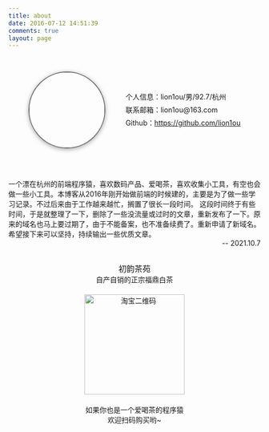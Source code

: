```yaml
---
title: about
date: 2016-07-12 14:51:39
comments: true
layout: page
---
```

<style type="text/css">
#bio {
    line-height: 16px;
    width: 100%;
    padding: 30px 20px;
}

#bio .avatar {
    text-align: center;
}

#bio .avatar img {
    height: 150px;
    width: 150px;
    border: 2px solid #777;
    border-radius: 150px;
    box-shadow: 0 2px 8px #aaa;
    padding: 0;
}

#bio .avatar .name {
    margin: 20px 0 0;
    font-size: 20px;
    font-weight: 700
}

#bio .avatar .motto {
    margin: 10px 0;
    font-size: 15px;
}

#bio .info{
    margin: 30px 0;
}

#bio .info p {
    font-size: 14px;
    margin: 10px auto
}

.box-flex-row {
    display: flex;
    display: -webkit-flex;
    flex-flow: row wrap;
    align-items: center;
    justify-content: space-around;
    box-sizing: border-box;
}

#chuyun {
    text-align: center;
}

#chuyun .chuyun_p  {
   font-size: 16px;
}

#chuyun .chuyun_p_s {
   font-size: 14px;
}
#chuyun img {
    margin: 20px auto;
    height: auto;
    width: 200px;
}

.info-note-list {
    margin: 30px 0;
}


.note .timestamp {
    text-align: right;
}

</style>

<section class="box-flex-row" id="bio">
    <div class="avatar">
        <img src="http://cdn.chuyunt.com/uPic/avatar-lion1ou.jpg" />
    </div>
    <div class="info">
        <p>个人信息：lion1ou/男/92.7/杭州</p>
        <p>联系邮箱：<a mailto="lion1ou@163.com">lion1ou@163.com</a></p>
        <p>Github：<a href="https://github.com/lion1ou">https://github.com/lion1ou</a></p>
    </div>
</section>
<section class="info-note-list">
    <div class="note">
    一个漂在杭州的前端程序猿，喜欢数码产品、爱喝茶，喜欢收集小工具，有空也会做一些小工具。本博客从2016年刚开始做前端的时候建的，主要是为了做一些学习记录。不过后来由于工作越来越忙，搁置了很长一段时间。 这段时间终于有些时间，于是就整理了一下，删除了一些没流量或过时的文章，重新发布了一下。原来的域名也马上要过期了，由于不能备案，也不准备续费了。重新申请了新域名。希望接下来可以坚持，持续输出一些优质文章。
    <div class="timestamp"> -- 2021.10.7</div>
    </div>
</section>
<section id="chuyun">
    <div class="chuyun_p">初韵茶苑</div><div class="chuyun_p_s">自产自销的正宗福鼎白茶</div>
    <img src="http://cdn.chuyunt.com/uPic/Snipaste_20210130_161132.png" alt="淘宝二维码">
    <div class="chuyun_p_s">如果你也是一个爱喝茶的程序猿</div> <div class="chuyun_p_s">欢迎扫码购买哟~</div>
</section>